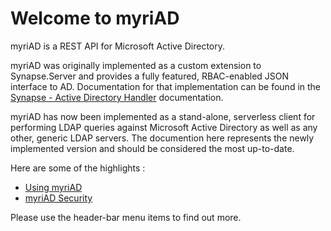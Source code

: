 # Welcome to myriAD

myriAD is a REST API for Microsoft Active Directory. 

myriAD was originally implemented as a custom extension to Synapse.Server and provides a fully featured, RBAC-enabled JSON interface to AD.  Documentation for that implementation can be found in the [Synapse - Active Directory Handler](https://synapse.readthedocs.io/en/latest/handlers/ad/handler/) documentation.

myriAD has now been implemented as a stand-alone, serverless client for performing LDAP queries against Microsoft Active Directory as well as any other, generic LDAP servers.  The documention here represents the newly implemented version and should be considered the most up-to-date.


Here are some of the highlights : 

- [Using myriAD](./usage/usage.md)
- [myriAD Security](./usage/security.md)

Please use the header-bar menu items to find out more.